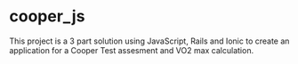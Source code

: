 # cooper_js

This project is a 3 part solution using JavaScript, Rails and Ionic to create an application for a Cooper Test assesment and VO2 max calculation.

